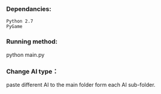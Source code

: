 
### Dependancies:
    Python 2.7
    PyGame

### Running method:
python main.py

### Change AI type：
paste different AI to the main folder form each AI sub-folder.




